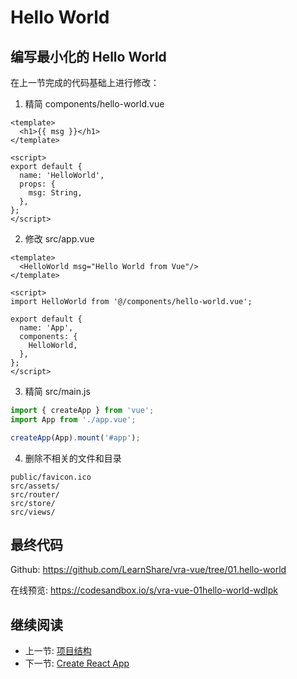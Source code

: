 # Hello World

## 编写最小化的 Hello World

在上一节完成的代码基础上进行修改：

1. 精简 components/hello-world.vue
  ```vue
  <template>
    <h1>{{ msg }}</h1>
  </template>

  <script>
  export default {
    name: 'HelloWorld',
    props: {
      msg: String,
    },
  };
  </script>
  ```
2. 修改 src/app.vue
  ```vue
  <template>
    <HelloWorld msg="Hello World from Vue"/>
  </template>

  <script>
  import HelloWorld from '@/components/hello-world.vue';

  export default {
    name: 'App',
    components: {
      HelloWorld,
    },
  };
  </script>
  ```
3. 精简 src/main.js
  ```js
  import { createApp } from 'vue';
  import App from './app.vue';

  createApp(App).mount('#app');
  ```
4. 删除不相关的文件和目录
  ```
  public/favicon.ico
  src/assets/
  src/router/
  src/store/
  src/views/
  ```

## 最终代码

Github: <https://github.com/LearnShare/vra-vue/tree/01.hello-world>

在线预览: <https://codesandbox.io/s/vra-vue-01hello-world-wdlpk>

## 继续阅读

+ 上一节: [项目结构](./vra-vue.md)
+ 下一节: [Create React App](../react/create-react-app.md)
